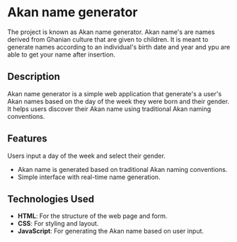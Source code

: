 # Akan name generator
The project is known as Akan name generator. Akan name's are names derived from Ghanian culture that are given to children.
It is meant to generate names according to an individual's birth date and year and ypu are able to get your name after insertion.


## Description 
Akan name generator is a simple web application that generate's a user's Akan names based on the day of the week they were born and their gender.
 It helps users discover their Akan name using traditional Akan naming conventions.

 ## Features
  Users input a day of the week and select their gender.
- Akan name is generated based on traditional Akan naming conventions.
- Simple interface with real-time name generation.

## Technologies Used
- **HTML**: For the structure of the web page and form.
- **CSS**: For styling and layout.
- **JavaScript**: For generating the Akan name based on user input.
